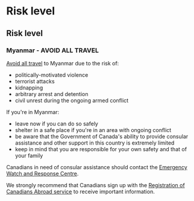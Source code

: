 # Risk level

## Risk level

### Myanmar - AVOID ALL TRAVEL

[Avoid all travel](#levels "Risk Levels") to Myanmar due to the risk of:

* politically-motivated violence
* terrorist attacks
* kidnapping
* arbitrary arrest and detention
* civil unrest during the ongoing armed conflict

If you're in Myanmar:

* leave now if you can do so safely
* shelter in a safe place if you're in an area with ongoing conflict
* be aware that the Government of Canada's ability to provide consular assistance and other support in this country is extremely limited
* keep in mind that you are responsible for your own safety and that of your family

Canadians in need of consular assistance should contact the [Emergency Watch and Response Centre](http://travel.gc.ca/assistance/emergency-assistance).

We strongly recommend that Canadians sign up with the [Registration of Canadians Abroad service](https://travel.gc.ca/travelling/registration) to receive important information.